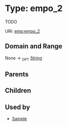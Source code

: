 
# Type: empo_2


TODO

URI: [emp:empo_2](https://microbiomedata/schema/emp/empo_2)


## Domain and Range

None ->  <sub>OPT</sub> [String](types/String.md)

## Parents


## Children


## Used by

 * [Sample](Sample.md)
